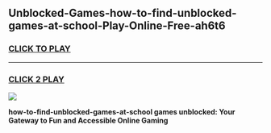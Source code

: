 
## Unblocked-Games-how-to-find-unblocked-games-at-school-Play-Online-Free-ah6t6
<h3>
<a href="https://premium76.site?title=how-to-find-unblocked-games-at-school&ref=26A">CLICK TO PLAY</a></h3>
<hr>

<h3>
<a href="https://premium76.site?title=how-to-find-unblocked-games-at-school&ref=26A">CLICK 2 PLAY</a>
  
</h3>

<a href="https://premium76.site?title=how-to-find-unblocked-games-at-school&ref=26A"><img src="https://clearcache.store/games.png"></a>


**how-to-find-unblocked-games-at-school games unblocked: Your Gateway to Fun and Accessible Online Gaming**
